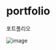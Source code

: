 # portfolio
포트폴리오


![image](https://github.com/chuyj15/portfolio/assets/140798105/59c0d0ef-2b7f-4b3c-b305-b2e2a683e0a4)

